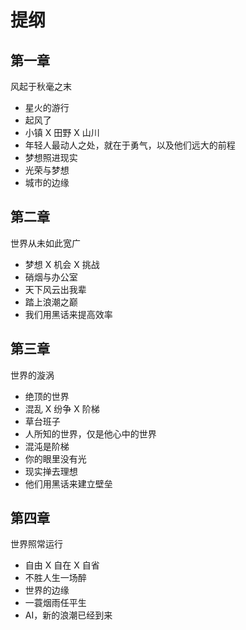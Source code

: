 # 提纲

## 第一章
风起于秋毫之末
* 星火的游行
* 起风了
* 小镇 X 田野 X 山川
* 年轻人最动人之处，就在于勇气，以及他们远大的前程
* 梦想照进现实
* 光荣与梦想
* 城市的边缘

## 第二章
世界从未如此宽广
* 梦想 X 机会 X 挑战
* 硝烟与办公室
* 天下风云出我辈
* 踏上浪潮之巅
* 我们用黑话来提高效率

## 第三章
世界的漩涡
* 绝顶的世界
* 混乱 X 纷争 X 阶梯
* 草台班子
* 人所知的世界，仅是他心中的世界
* 混沌是阶梯
* 你的眼里没有光
* 现实掸去理想
* 他们用黑话来建立壁垒

## 第四章
世界照常运行
* 自由 X 自在 X 自省
* 不胜人生一场醉
* 世界的边缘
* 一蓑烟雨任平生
* AI，新的浪潮已经到来


